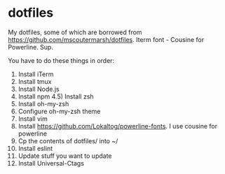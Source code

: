 # dotfiles
My dotfiles, some of which are borrowed from https://github.com/mscoutermarsh/dotfiles.
Iterm font - Cousine for Powerline.
Sup.

You have to do these things in order:

1) Install iTerm
2) Install tmux
3) Install Node.js
4) Install npm
4.5) Install zsh
5) Install oh-my-zsh
6) Configure oh-my-zsh theme
7) Install vim
8) Install https://github.com/Lokaltog/powerline-fonts. I use cousine for powerline
9) Cp the contents of dotfiles/ into ~/
10) Install eslint
11) Update stuff you want to update
12) Install Universal-Ctags
